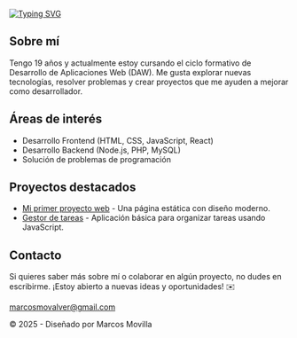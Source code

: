 [![Typing SVG](https://readme-typing-svg.herokuapp.com?font=Fira+Code&pause=1000&color=FFFFFF&background=FF000000&width=435&lines=Hello+%F0%9F%91%8B%2C+I%60m+Marcos+Movilla)](https://git.io/typing-svg)<html lang="es">
<head>
  <meta charset="UTF-8">
  <meta name="viewport" content="width=device-width, initial-scale=1.0">
<!--
  <style>
    body {
      font-family: Arial, sans-serif;
      margin: 0;
      padding: 0;
      background-color: #f4f4f9;
      color: #333;
    }
    header {
      background-color: #4caf50;
      color: white;
      padding: 20px 10px;
      text-align: center;
    }
    header h1 {
      margin: 0;
    }
    header p {
      margin: 5px 0;
    }
    section {
      max-width: 800px;
      margin: 20px auto;
      padding: 20px;
      background: white;
      border-radius: 10px;
      box-shadow: 0 2px 5px rgba(0, 0, 0, 0.1);
    }
    h2 {
      color: #4caf50;
      margin-top: 0;
    }
    ul {
      list-style-type: none;
      padding: 0;
    }
    ul li {
      margin: 10px 0;
      display: flex;
      align-items: center;
    }
    ul li::before {
      content: "✔";
      margin-right: 10px;
      color: #4caf50;
      font-weight: bold;
    }
    footer {
      text-align: center;
      margin: 20px 0;
      font-size: 0.9em;
      color: #777;
    }
    a {
      color: #4caf50;
      text-decoration: none;
    }
    a:hover {
      text-decoration: underline;
    }
  </style>
!-->
</head>
<body>
  <section>
    <h2>Sobre mí</h2>
    <p>Tengo 19 años y actualmente estoy cursando el ciclo formativo de Desarrollo de Aplicaciones Web (DAW). Me gusta explorar nuevas tecnologías, resolver problemas y crear proyectos que me ayuden a mejorar como desarrollador.</p>
    
  <h2>Áreas de interés</h2>
    <ul>
      <li>Desarrollo Frontend (HTML, CSS, JavaScript, React)</li>
      <li>Desarrollo Backend (Node.js, PHP, MySQL)</li>
      <li>Solución de problemas de programación</li>
    </ul>
    
  <h2>Proyectos destacados</h2>
    <ul>
      <li><a href="#">Mi primer proyecto web</a> - Una página estática con diseño moderno.</li>
      <li><a href="#">Gestor de tareas</a> - Aplicación básica para organizar tareas usando JavaScript.</li>
    </ul>
    
  <h2>Contacto</h2>
    <p>Si quieres saber más sobre mí o colaborar en algún proyecto, no dudes en escribirme. ¡Estoy abierto a nuevas ideas y oportunidades! ✉️</p>
    <p><a href="mailto:tucorreo@example.com">marcosmovalver@gmail.com</a></p>
  </section>
  <footer>
    <p>&copy; 2025 - Diseñado por Marcos Movilla</p>
  </footer>
</body>
</html>
